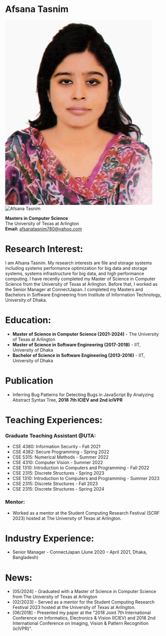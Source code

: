 
# Afsana Tasnim
![MyImage](Photo.jpg)
<img src="https://github.com/AfsanaTasnim/AfsanaTasnim.github.io/picture.jpg" alt="Afsana Tasnim" width="180" height="200">

**Masters in Computer Science**  
The University of Texas at Arlington  
**Email:** <span style="color: black; text-decoration: none;">afsanatasnim780@yahoo.com</span>

# Research Interest:

I am Afsana Tasnim. My research interests are file and storage systems including systems performance optimization for big data and storage systems, systems infrastructure for big data, and high performance computing. I have recently completed my Master of Science in Computer Science from the University of Texas at Arlington. Before that, I worked as the Senior Manager at ConnectJapan. I completed my Masters and Bachelors in Software Engineering from Institute of Information Technology, University of Dhaka. 

# Education:
- **Master of Science in Computer Science (2021-2024)** - The University of Texas at Arlington
- **Master of Science in Software Engineering (2017-2018)** - IIT, University of Dhaka
- **Bachelor of Science in Software Engineering (2013-2016)** - IIT, University of Dhaka

# Publication
- Inferring Bug Patterns for Detecting Bugs in JavaScript By Analyzing Abstract Syntax Tree, **2018 7th ICIEV and 2nd icIVPR**

# Teaching Experiences:
### Graduate Teaching Assistant @UTA:
- CSE 4380: Information Security - Fall 2021
- CSE 4382: Secure Programming - Spring 2022
- CSE 5315: Numerical Methods - Summer 2022
- CSE 4310: Computer Vision - Summer 2022
- CSE 1310: Introduction to Computers and Programming - Fall 2022
- CSE 2315: Discrete Structures - Spring 2023
- CSE 1310: Introduction to Computers and Programming - Summer 2023
- CSE 2315: Discrete Structures - Fall 2023
- CSE 2315: Discrete Structures - Spring 2024

### Mentor:
- Worked as a mentor at the Student Computing Research Festival (SCRF 2023) hosted at The University of Texas at Arlington.

# Industry Experience:
- Senior Manager - ConnectJapan (June 2020 – April 2021, Dhaka, Bangladesh)

# News:
- [05/2024] - Graduated with a Master of Science in Computer Science from The University of Texas at Arlington
- [02/2023] - Served as a mentor for the Student Computing Research Festival 2023 hosted at the University of Texas at Arlington.
- [06/2018] - Presented my paper at the "2018 Joint 7th International Conference on Informatics, Electronics & Vision (ICIEV) and 2018 2nd International Conference on Imaging, Vision & Pattern Recognition (icIVPR)".
